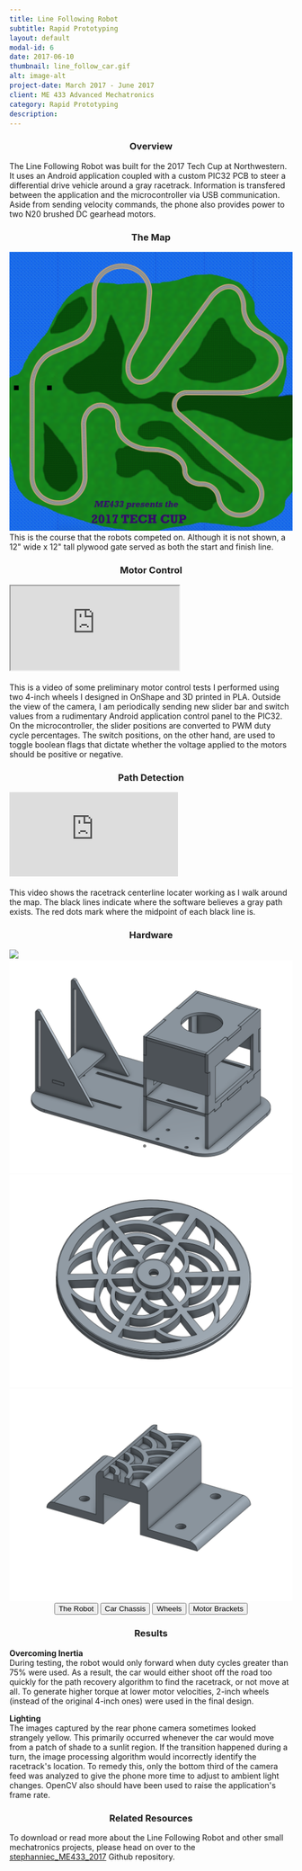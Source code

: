 ```yaml
---
title: Line Following Robot
subtitle: Rapid Prototyping
layout: default
modal-id: 6
date: 2017-06-10
thumbnail: line_follow_car.gif
alt: image-alt
project-date: March 2017 - June 2017
client: ME 433 Advanced Mechatronics
category: Rapid Prototyping
description:
---
```

<center><h3>Overview</h3></center>
The Line Following Robot was built for the 2017 Tech Cup at Northwestern. It uses an Android application coupled with a custom PIC32 PCB to steer a differential drive vehicle around a gray racetrack. Information is transfered between the application and the microcontroller via USB communication. Aside from sending velocity commands, the phone also provides power to two N20 brushed DC gearhead motors.

<center><h3>The Map</h3></center>
<img class="img-responsive" src="img/portfolio/6/techcup2017.png" width="600">
This is the course that the robots competed on. Although it is not shown, a 12" wide x 12" tall plywood gate served as both the start and finish line.

<center><h3>Motor Control</h3></center>  
<div class="row">
  <div class="col-lg-2 col-md-1">
  </div>
  <div class="col-lg-8 col-md-10 col-sm-12">
    <div class="embed-responsive embed-responsive-16by9" style="center">
      <iframe class="embed-responsive-item" src="https://www.youtube.com/embed/R9pwJjqRXbo?ecver=1" allowfullscreen></iframe>
    </div>
  </div>
  <div class="col-lg-2 col-md-1">
  </div>
</div>
<br>
This is a video of some preliminary motor control tests I performed using two 4-inch wheels I designed in OnShape and 3D printed in PLA. Outside the view of the camera, I am periodically sending new slider bar and switch values from a rudimentary Android application control panel to the PIC32. On the microcontroller, the slider positions are converted to PWM duty cycle percentages. The switch positions, on the other hand, are used to toggle boolean flags that dictate whether the voltage applied to the motors should be positive or negative.

<center><h3>Path Detection</h3></center>
<div class="row">
  <div class="col-lg-2 col-md-1">
  </div>
  <div class="col-lg-8 col-md-10 col-sm-12">
    <div class="embed-responsive embed-responsive-16by9" style="center">
      <iframe src="https://www.youtube.com/embed/wmvf4Z9TsZw?ecver=1" frameborder="0" allowfullscreen></iframe>
    </div>
  </div>
  <div class="col-lg-2 col-md-1">
  </div>
</div>
<br>
This video shows the racetrack centerline locater working as I walk around the map. The black lines indicate where the software believes a gray path exists. The red dots mark where the midpoint of each black line is.

<center><h3>Hardware</h3></center>
<style>
.slidesMod6 {margin:0 auto;}
</style>

<div class="slide-content" style="max-width:800px">
  <img class="slidesMod6 img-responsive" src="img/portfolio/6/line_follow_car.png">
  <img class="slidesMod6 img-responsive" src="img/portfolio/6/car_cad.png">
  <img class="slidesMod6 img-responsive" src="img/portfolio/6/4in_wheel_cad.png">
  <img class="slidesMod6 img-responsive" src="img/portfolio/6/motor_bracket_cad.png">
</div>

<center>
  <button type="button" class="btn btn-primary" onclick="divNow(1)">The Robot</button>
  <button type="button" class="btn btn-primary" onclick="divNow(2)">Car Chassis</button>
  <button type="button" class="btn btn-primary" onclick="divNow(3)">Wheels</button>
  <button type="button" class="btn btn-primary" onclick="divNow(4)">Motor Brackets</button>
</center>

<script>
var ind = 1;
slideshow(ind);

function divAdd(n) {
  slideshow(ind += n);
}

function divNow(n) {
  slideshow(ind = n);
}

function slideshow(n) {
  var i = 0;
  var x = document.getElementsByClassName("slidesMod6");
  var dots = document.getElementsByClassName("btn-primary");
  if (n > x.length) {ind = 1}
  if (n < 1) {ind = x.length}
  for (i = 0; i < x.length; i++) {
     x[i].style.display = "none";
  }
  for (i = 0; i < dots.length; i++) {
     dots[i].className = dots[i].className.replace("btn btn-secondary", "");
  }
  x[ind-1].style.display = "block";
  dots[ind-1].className += "btn btn-primary";
}
</script>

<center><h3>Results</h3></center>
<b>Overcoming Inertia</b><br>
During testing, the robot would only forward when duty cycles greater than 75% were used. As a result, the car would either shoot off the road too quickly for the path recovery algorithm to find the racetrack, or not move at all. To generate higher torque at lower motor velocities, 2-inch wheels (instead of the original 4-inch ones) were used in the final design.  

<b>Lighting</b><br>
The images captured by the rear phone camera sometimes looked strangely yellow. This primarily occurred whenever the car would move from a patch of shade to a sunlit region. If the transition happened during a turn, the image processing algorithm would incorrectly identify the racetrack's location. To remedy this, only the bottom third of the camera feed was analyzed to give the phone more time to adjust to ambient light changes. OpenCV also should have been used to raise the application's frame rate.

<center><h3>Related Resources</h3></center>
To download or read more about the Line Following Robot and other small mechatronics projects, please head on over to the <a href="https://github.com/stephanniec/stephanniec_ME433_2017">stephanniec_ME433_2017</a> Github repository.
